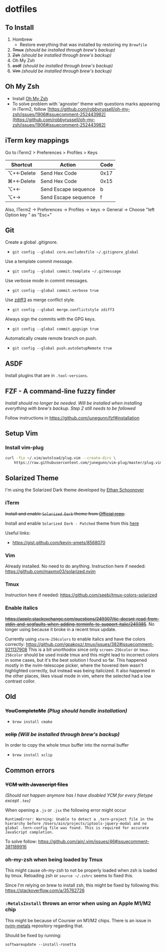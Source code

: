 # dotfiles

## To Install

1. Hombrew
   * Restore everything that was installed by restoring my `Brewfile`
1. ~~Tmux~~ _(should be installed through brew's backup)_
1. ~~Zsh~~ _(should be installed through brew's backup)_
1. Oh My Zsh
1. ~~asdf~~ _(should be installed through brew's backup)_
1. ~~Vim~~ _(should be installed through brew's backup)_

## Oh My Zsh

* Install [Oh My Zsh](https://github.com/robbyrussell/oh-my-zsh)
* To solve problem with 'agnoster' theme with questions marks appearing in iTerm2, follow [https://github.com/robbyrussell/oh-my-zsh/issues/1906#issuecomment-252443982](https://github.com/robbyrussell/oh-my-zsh/issues/1906#issuecomment-252443982)

## iTerm key mappings

Go to iTerm2 > Preferences > Profiles > Keys

  | Shortcut  | Action               | Code |
  |-----------|----------------------|------|
  | ⌥+←Delete | Send Hex Code        | 0x17 |
  | ⌘+←Delete | Send Hex Code        | 0x15 |
  | ⌥+←       | Send Escape sequence | b    |
  | ⌥+→       | Send Escape sequence | f    |

Also, ITerm2 -> Preferences -> Profiles -> keys -> General -> Choose "left Option key " as "Esc+"

## Git
Create a global .gitignore.

* `git config --global core.excludesfile ~/.gitignore_global`

Use a template commit message.

* `git config --global commit.template ~/.gitmessage`

Use verbose mode in commit messages.

* `git config --global commit.verbose true`

Use [zdiff3](https://git-scm.com/docs/git-config#Documentation/git-config.txt-mergeconflictStyle) as merge conflict style.

* `git config --global merge.conflictstyle zdiff3`

Always sign the commits with the GPG keys.

* `git config --global commit.gpgsign true`

Automatically create remote branch on push.

* `git config --global push.autoSetupRemote true`

## ASDF

Install plugins that are in `.tool-versions`.

## FZF - A command-line fuzzy finder
_Install should no longer be needed. Will be installed when installing everything with brew's backup. Step 2 still needs to be followed_

Follow instructions in https://github.com/junegunn/fzf#installation

## Setup Vim

### Install vim-plug
```bash
curl -fLo ~/.vim/autoload/plug.vim --create-dirs \
    https://raw.githubusercontent.com/junegunn/vim-plug/master/plug.vim
```

## Solarized Theme

I'm using the Solarized Dark theme developed by [Ethan Schoonover](https://ethanschoonover.com/solarized/)

### iTerm

~~Install and enable `Solarized Dark` theme from [Official repo](https://github.com/altercation/vim-colors-solarized).~~

Install and enable `Solarized Dark - Patched` theme from this [here](https://iterm2colorschemes.com/)

Useful links:

* https://gist.github.com/kevin-smets/8568070

### Vim
Already installed. No need to do anything.
Instruction here if needed: https://github.com/maxmx03/solarized.nvim

### Tmux
Instruction here if needed: https://github.com/seebi/tmux-colors-solarized

### Enable italics
~~https://apple.stackexchange.com/questions/249307/tic-doesnt-read-from-stdin-and-segfaults-when-adding-terminfo-to-support-italic/249385~~.
No longer using because it broke in a recent tmux update.

Currently using `xterm-256colors` to enable italics and have the colors correctly: https://github.com/gpakosz/.tmux/issues/382#issuecomment-921137908
This is a bit unorthodox since only `screen-256color` or `tmux-256color` should be used inside tmux and this might lead
to incorrect colors in some cases, but it's the best solution I found so far. This happened mostly in the nvim-telescope
picker, where the hovered item wasn't highlighted correctly, but instead was being italicized. It also happened in the
other places, likes visual mode in vim, where the selected had a low contrast collor.

## Old
### ~~YouCompleteMe~~ _(Plug should handle installation)_

*   `brew install cmake`

### ~~xclip~~ _(Will be installed through brew's backup)_

In order to copy the whole tmux buffer into the normal buffer

* `brew install xclip`

## Common errors
### ~~YCM with Javascript files~~
_(Should not happen anymore has I have disabled YCM for every filetype except `.tex`)_

When opening a `.js` or `.jsx` the following error might occur
```
RuntimeError: Warning: Unable to detect a .tern-project file in the hierarchy before /Users/ain/projects/iptools-jquery-modal and no global .tern-config file was found. This is required for accurate JavaScript completion.
```

To solve follow:
https://github.com/ain/.vim/issues/46#issuecomment-381189916

### oh-my-zsh when being loaded by Tmux
This might cause oh-my-zsh to not be properly loaded when zsh is loaded by tmux. Reloading zsh or `source ~/.zshrc` seems to fixed this.

Since I'm relying on brew to install zsh, this might be fixed by following this: https://stackoverflow.com/a/35762726

### `:MetalsInstall` throws an error when using an Apple M1/M2 chip
This might be because of Coursier on M1/M2 chips. There is an issue in [nvim-metals](https://github.com/scalameta/nvim-metals/issues/329) repository regarding that.

Should be fixed by running:
```
softwareupdate --install-rosetta
```
